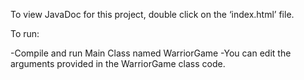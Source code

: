 To view JavaDoc for this project, double click on the ‘index.html’ file. 

To run: 

-Compile and run Main Class named WarriorGame
-You can edit the arguments provided in the WarriorGame class code. 
